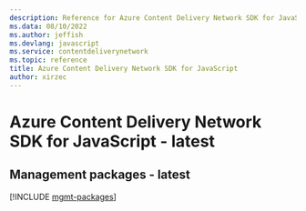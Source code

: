 ```yaml
---
description: Reference for Azure Content Delivery Network SDK for JavaScript
ms.data: 08/10/2022
ms.author: jeffish
ms.devlang: javascript
ms.service: contentdeliverynetwork
ms.topic: reference
title: Azure Content Delivery Network SDK for JavaScript
author: xirzec
---
```

# Azure Content Delivery Network SDK for JavaScript - latest

## Management packages - latest
[!INCLUDE [mgmt-packages](content-delivery-network-mgmt-index.md)]
